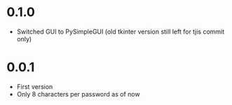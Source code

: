 # 0.1.0

- Switched GUI to PySimpleGUI (old tkinter version still left for tjis commit only)

# 0.0.1

- First version
- Only 8 characters per password as of now